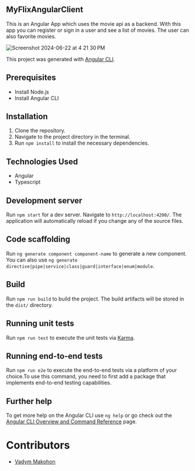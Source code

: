 ## MyFlixAngularClient

This is an Angular App which uses the movie api as a backend. With this app you can register or sign in a user and see a list of movies. The user can also favorite movies.

![Screenshot 2024-06-22 at 4 21 30 PM](https://github.com/VadymMakohon/myFlix-Angular-client/assets/138728243/186109d2-f93a-4d9f-bb7e-c2fe629d6fce)

This project was generated with [Angular CLI](https://github.com/angular/angular-cli).

## Prerequisites

- Install Node.js
- Install Angular CLI

## Installation

1. Clone the repository.
2. Navigate to the project directory in the terminal.
3. Run `npm install` to install the necessary dependencies.

## Technologies Used

- Angular
- Typescript

## Development server

Run `npm start` for a dev server. Navigate to `http://localhost:4200/`. The application will automatically reload if you change any of the source files.

## Code scaffolding

Run `ng generate component component-name` to generate a new component. You can also use `ng generate directive|pipe|service|class|guard|interface|enum|module`.

## Build

Run `npm run build` to build the project. The build artifacts will be stored in the `dist/` directory.

## Running unit tests

Run `npm run test` to execute the unit tests via [Karma](https://karma-runner.github.io).

## Running end-to-end tests

Run `npm run e2e` to execute the end-to-end tests via a platform of your choice.To use this command, you need to first add a package that implements end-to-end testing capabilities.

## Further help

To get more help on the Angular CLI use `ng help` or go check out the [Angular CLI Overview and Command Reference](https://angular.io/cli) page.

 # Contributors
- [Vadym Makohon](https://github.com/VadymMakohon)
